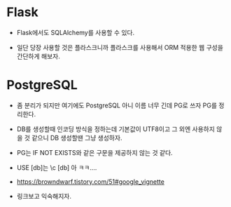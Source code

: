 # Flask

- Flask에서도 SQLAlchemy를 사용할 수 있다.

- 일단 당장 사용할 것은 플라스크니까 플라스크를 사용해서 ORM 적용한 웹 구성을 간단하게 해보자.

# PostgreSQL

- 좀 분리가 되지만 여기에도 PostgreSQL 아니 이름 너무 긴데 PG로 쓰자 PG를 정리한다.

- DB를 생성할때 인코딩 방식을 정하는데 기본값이 UTF8이고 그 외엔 사용하지 않을 것 같으니 DB 생성할땐 그냥 생성하자.

- PG는 IF NOT EXISTS와 같은 구문을 제공하지 않는 것 같다.

- USE [db]는 \c [db] 아 ㅋㅋ....

- https://browndwarf.tistory.com/51#google_vignette

- 링크보고 익숙해지자.